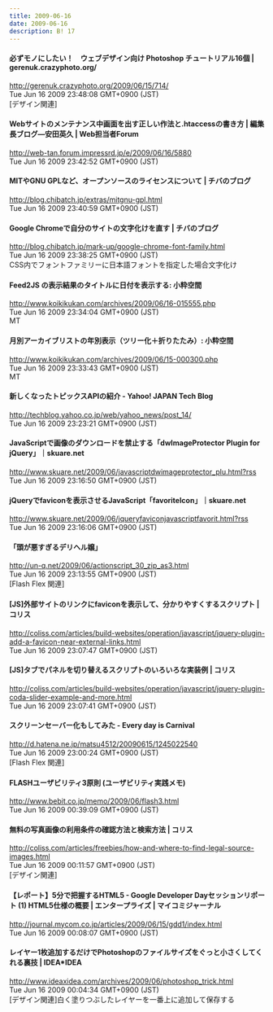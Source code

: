 ```yaml
---
title: 2009-06-16
date: 2009-06-16
description: B! 17
---
```


####   必ずモノにしたい！　ウェブデザイン向け Photoshop チュートリアル16個 | gerenuk.crazyphoto.org/
http://gerenuk.crazyphoto.org/2009/06/15/714/<br>
Tue Jun 16 2009 23:48:08 GMT+0900 (JST)<br>
[デザイン関連]


#### Webサイトのメンテナンス中画面を出す正しい作法と.htaccessの書き方 | 編集長ブログ―安田英久 | Web担当者Forum
http://web-tan.forum.impressrd.jp/e/2009/06/16/5880<br>
Tue Jun 16 2009 23:42:52 GMT+0900 (JST)<br>


#### MITやGNU GPLなど、オープンソースのライセンスについて | チバのブログ
http://blog.chibatch.jp/extras/mitgnu-gpl.html<br>
Tue Jun 16 2009 23:40:59 GMT+0900 (JST)<br>


#### Google Chromeで自分のサイトの文字化けを直す | チバのブログ
http://blog.chibatch.jp/mark-up/google-chrome-font-family.html<br>
Tue Jun 16 2009 23:38:25 GMT+0900 (JST)<br>
CSS内でフォントファミリーに日本語フォントを指定した場合文字化け


#### Feed2JS の表示結果のタイトルに日付を表示する: 小粋空間
http://www.koikikukan.com/archives/2009/06/16-015555.php<br>
Tue Jun 16 2009 23:34:04 GMT+0900 (JST)<br>
MT


#### 月別アーカイブリストの年別表示（ツリー化＋折りたたみ）: 小粋空間
http://www.koikikukan.com/archives/2009/06/15-000300.php<br>
Tue Jun 16 2009 23:33:43 GMT+0900 (JST)<br>
MT


#### 新しくなったトピックスAPIの紹介 - Yahoo! JAPAN Tech Blog
http://techblog.yahoo.co.jp/web/yahoo_news/post_14/<br>
Tue Jun 16 2009 23:23:21 GMT+0900 (JST)<br>


#### JavaScriptで画像のダウンロードを禁止する「dwImageProtector Plugin for jQuery」｜skuare.net
http://www.skuare.net/2009/06/javascriptdwimageprotector_plu.html?rss<br>
Tue Jun 16 2009 23:16:50 GMT+0900 (JST)<br>


#### jQueryでfaviconを表示させるJavaScript「favoriteIcon」｜skuare.net
http://www.skuare.net/2009/06/jqueryfaviconjavascriptfavorit.html?rss<br>
Tue Jun 16 2009 23:16:06 GMT+0900 (JST)<br>


#### 「頭が悪すぎるデリヘル嬢」
http://un-q.net/2009/06/actionscript_30_zip_as3.html<br>
Tue Jun 16 2009 23:13:55 GMT+0900 (JST)<br>
[Flash Flex 関連]


####   [JS]外部サイトのリンクにfaviconを表示して、分かりやすくするスクリプト | コリス
http://coliss.com/articles/build-websites/operation/javascript/jquery-plugin-add-a-favicon-near-external-links.html<br>
Tue Jun 16 2009 23:07:47 GMT+0900 (JST)<br>


####   [JS]タブでパネルを切り替えるスクリプトのいろいろな実装例 | コリス
http://coliss.com/articles/build-websites/operation/javascript/jquery-plugin-coda-slider-example-and-more.html<br>
Tue Jun 16 2009 23:07:41 GMT+0900 (JST)<br>


#### スクリーンセーバー化もしてみた - Every day is Carnival
http://d.hatena.ne.jp/matsu4512/20090615/1245022540<br>
Tue Jun 16 2009 23:00:24 GMT+0900 (JST)<br>
[Flash Flex 関連]


#### FLASHユーザビリティ3原則 (ユーザビリティ実践メモ)
http://www.bebit.co.jp/memo/2009/06/flash3.html<br>
Tue Jun 16 2009 00:39:09 GMT+0900 (JST)<br>


####   無料の写真画像の利用条件の確認方法と検索方法 | コリス
http://coliss.com/articles/freebies/how-and-where-to-find-legal-source-images.html<br>
Tue Jun 16 2009 00:11:57 GMT+0900 (JST)<br>
[デザイン関連]


#### 【レポート】5分で把握するHTML5 - Google Developer Dayセッションリポート (1) HTML5仕様の概要 | エンタープライズ | マイコミジャーナル
http://journal.mycom.co.jp/articles/2009/06/15/gdd1/index.html<br>
Tue Jun 16 2009 00:08:07 GMT+0900 (JST)<br>


#### レイヤー1枚追加するだけでPhotoshopのファイルサイズをぐっと小さくしてくれる裏技 | IDEA*IDEA
http://www.ideaxidea.com/archives/2009/06/photoshop_trick.html<br>
Tue Jun 16 2009 00:04:34 GMT+0900 (JST)<br>
[デザイン関連]白く塗りつぶしたレイヤーを一番上に追加して保存する


